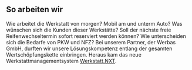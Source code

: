 ﻿## So arbeiten wir

Wie arbeitet die Werkstatt von morgen? Mobil am und unterm Auto? Was wünschen sich die Kunden dieser Werkstätte? Soll
der nächste freie Reifenwechseltermin sofort reserviert werden können? Wie unterscheiden sich die Bedarfe von PKW und
NFZ?
Bei unserem Partner, der Werbas GmbH, durften wir unsere Lösungskompetenz entlang der gesamten Wertschöpfungskette
einbringen. Heraus kam das neue Werkstattmanagementsystem <a href="https://werkstatt-nxt.com" target="_blank">Werkstatt.NXT</a>.

